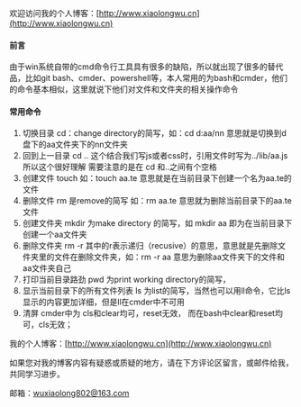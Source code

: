 欢迎访问我的个人博客：[http://www.xiaolongwu.cn](http://www.xiaolongwu.cn)

#### 前言
由于win系统自带的cmd命令行工具具有很多的缺陷，所以就出现了很多的替代品，比如git bash、cmder、powershell等，本人常用的为bash和cmder，他们的命令基本相似，这里就说下他们对文件和文件夹的相关操作命令
#### 常用命令
1. 切换目录 cd：change directory的简写，如：cd d:aa/nn 意思就是切换到d盘下的aa文件夹下的nn文件夹
2. 回到上一目录 cd .. 这个结合我们写js或者css时，引用文件时写为../lib/aa.js 所以这个很好理解 需要注意的是在 cd 和..之间有个空格
3. 创建文件 touch  如：touch aa.te  意思就是在当前目录下创建一个名为aa.te的文件 
4. 删除文件 rm 是remove的简写  如：rm aa.te 意思就为删除当前目录下的aa.te文件
5. 创建文件夹 mkdir 为make directory 的简写，如 mkdir aa 即为在当前目录下创建一个aa文件夹
6. 删除文件夹 rm -r  其中的r表示递归（recusive）的意思，意思就是先删除文件夹里的文件在删除文件夹，如：rm -r aa 意思为删除aa文件夹下的文件和aa文件夹自己
7. 打印当前目录路劲 pwd  为print working directory的简写，
8. 显示当前目录下的所有文件列表 ls 为list的简写，当然也可以用ll命令，它比ls显示的内容更加详细，但是ll在cmder中不可用
9. 清屏 cmder中为 cls和clear均可，reset无效，  而在bash中clear和reset均可，cls无效；

我的个人博客：[http://www.xiaolongwu.cn](http://www.xiaolongwu.cn)

如果您对我的博客内容有疑惑或质疑的地方，请在下方评论区留言，或邮件给我，共同学习进步。

邮箱：wuxiaolong802@163.com
